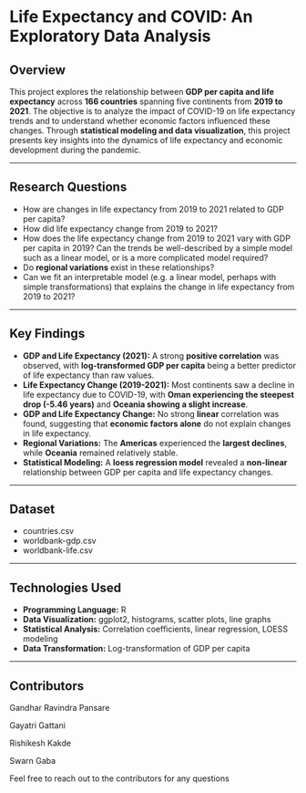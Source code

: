 # **Life Expectancy and COVID: An Exploratory Data Analysis**

## **Overview**
This project explores the relationship between **GDP per capita and life expectancy** across **166 countries** spanning five continents from **2019 to 2021**. The objective is to analyze the impact of COVID-19 on life expectancy trends and to understand whether economic factors influenced these changes. Through **statistical modeling and data visualization**, this project presents key insights into the dynamics of life expectancy and economic development during the pandemic.

---

## **Research Questions**
- How are changes in life expectancy from 2019 to 2021 related to GDP per capita?
- How did life expectancy change from 2019 to 2021?
- How does the life expectancy change from 2019 to 2021 vary with GDP per capita in 2019? Can the trends be well-described by a
simple model such as a linear model, or is a more complicated model required?
- Do **regional variations** exist in these relationships?
- Can we fit an interpretable model (e.g. a linear model, perhaps with simple transformations) that explains the change
in life expectancy from 2019 to 2021?

---

## **Key Findings**
- **GDP and Life Expectancy (2021):** A strong **positive correlation** was observed, with **log-transformed GDP per capita** being a better predictor of life expectancy than raw values.
- **Life Expectancy Change (2019-2021):** Most continents saw a decline in life expectancy due to COVID-19, with **Oman experiencing the steepest drop (-5.46 years)** and **Oceania showing a slight increase**.
- **GDP and Life Expectancy Change:** No strong **linear** correlation was found, suggesting that **economic factors alone** do not explain changes in life expectancy.
- **Regional Variations:** The **Americas** experienced the **largest declines**, while **Oceania** remained relatively stable.
- **Statistical Modeling:** A **loess regression model** revealed a **non-linear** relationship between GDP per capita and life expectancy changes.

---

## **Dataset**
- countries.csv
- worldbank-gdp.csv
- worldbank-life.csv

---

## **Technologies Used**
- **Programming Language:** R
- **Data Visualization:** ggplot2, histograms, scatter plots, line graphs
- **Statistical Analysis:** Correlation coefficients, linear regression, LOESS modeling
- **Data Transformation:** Log-transformation of GDP per capita

---
## **Contributors**
Gandhar Ravindra Pansare

Gayatri Gattani

Rishikesh Kakde

Swarn Gaba

Feel free to reach out to the contributors for any questions 

